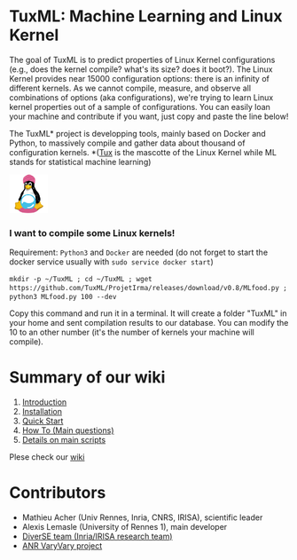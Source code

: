 # TuxML: Machine Learning and Linux Kernel

The goal of TuxML is to predict properties of Linux Kernel configurations (e.g., does the kernel compile? what's its size? does it boot?). 
The Linux Kernel provides near 15000 configuration options: there is an infinity of different kernels. 
As we cannot compile, measure, and observe all combinations of options (aka configurations), we're trying to learn Linux kernel properties out of a sample of configurations. 
You can easily loan your machine and contribute if you want, just copy and paste the line below!

The TuxML* project is developping tools, mainly based on Docker and Python, to massively compile and gather data about thousand of configuration kernels. *([Tux](https://en.wikipedia.org/wiki/Tux_(mascot)) is the mascotte of the Linux Kernel while ML stands for statistical machine learning) 

![](https://raw.githubusercontent.com/TuxML/ProjetIrma/master/informations/tuxml_logo_small.png)

### I want to compile some Linux kernels! 

Requirement: `Python3` and `Docker` are needed (do not forget to start the docker service usually with `sudo service docker start`)

```
mkdir -p ~/TuxML ; cd ~/TuxML ; wget https://github.com/TuxML/ProjetIrma/releases/download/v0.8/MLfood.py ; python3 MLfood.py 100 --dev
```

Copy this command and run it in a terminal. It will create a folder "TuxML" in your home and sent compilation results to our database.
You can modify the 10 to an other number (it's the number of kernels your machine will compile).

# Summary of our wiki

1. [Introduction](https://github.com/TuxML/ProjetIrma/wiki)
2. [Installation](https://github.com/TuxML/ProjetIrma/wiki/Installation)
3. [Quick Start](https://github.com/TuxML/ProjetIrma/wiki/Quick-Start)
4. [How To (Main questions)](https://github.com/TuxML/ProjetIrma/wiki/How-To-(Main-questions))
5. [Details on main scripts](https://github.com/TuxML/ProjetIrma/wiki/Details-on-main-scripts/)

Plese check our [wiki](https://github.com/TuxML/ProjetIrma/wiki)

# Contributors 

 * Mathieu Acher (Univ Rennes, Inria, CNRS, IRISA), scientific leader  
 * Alexis Lemasle (University of Rennes 1), main developer 
 * [DiverSE team (Inria/IRISA research team)](http://www.diverse-team.fr/)
 * [ANR VaryVary project](https://varyvary.github.io/) 
